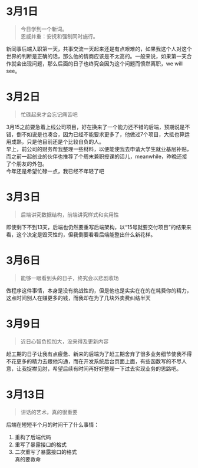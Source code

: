 # 3月1日
> 今日学到一个新词。  
> 恩威并重：安抚和强制同时施行。  

新同事后端入职第一天，共事交流一天起来还是有点艰难的，如果我这个人对这个世界的判断是正确的话，那么他的情商应该是不太高的。一般来说，如果第一天合作就会出现问题，那么后面的日子也终究会因为这个问题而愤然离职，we will see。

# 3月2日
> 忙碌起来才会忘记痛苦吧  

3月15之前要急着上线公司项目，好在换来了一个能力还不错的后端，预期说是不错，倒不如说是也凑合，因为已经不能要求更多了，他做过7个项目，大抵也算运用成熟，只是他目前还是个比较自负的人。  
早上，前公司的财务帮我整理一些材料，以便能使我去申请大学生就业基层补贴，而之前一起创业的伙伴也推荐了个周末兼职授课的活儿，meanwhile，昨晚还接了个朋友的外包。  
今年还是希望忙碌一点，我已经不年轻了吧

# 3月3日
> 后端讲究数据结构，前端讲究样式和实用性  

即使剩下不到13天，后端也仍然要重写后端架构，以“15号就要交付项目”的结果来看，这个决定是毁灭性的，但我倒要看看后端能整出什么新花样。

# 3月6日
> 能够一眼看到头的日子，终究会以悲剧收场
  
做程序这件事情，本身是没有挑战性的，但是他也是实实在在的在耗费你的精力，这点时间别人在赚更多的钱，而我却在为了几块外卖费纠结半天

# 3月9日
> 近日心智负担加大，没来得及更新内容

赶工期的日子让我有点疲惫、新来的后端为了赶工期舍弃了很多业务细节使我不得不花更多的精力去跟他沟通，而在开发系统后台页面上面，有些函数写的不尽人意，让我捉襟见肘，希望后续有时间再好好整理一下过去实现业务的思路吧。

# 3月13日
> 讲话的艺术，真的很重要

后端在短短半个月的时间干了什么事情：
1. 重构了后端代码
2. 重写了暴露接口的格式
3. 二次重写了暴露接口的格式  
真的要救命
